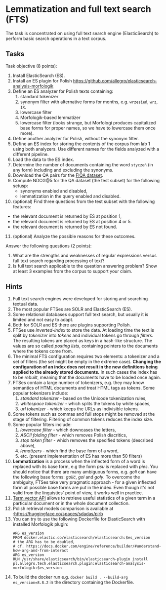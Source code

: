 # Lemmatization and full text search (FTS)

The task is concentrated on using full text search engine (ElasticSearch) to perform basic search
operations in a text corpus.

## Tasks

Task objective (8 points):
1. Install ElasticSearch (ES).
2. Install an ES plugin for Polish https://github.com/allegro/elasticsearch-analysis-morfologik 
3. Define an ES analyzer for Polish texts containing:
   1. standard tokenizer
   2. synonym filter with alternative forms for months, e.g. `wrzesień`, `wrz`, `IX`.
   3. lowercase filter
   4. Morfologik-based lemmatizer
   5. lowercase filter (looks strange, but Morfologi produces capitalized base forms for proper names, so we have to lowercase them once more).
4. Define another analyzer for Polish, without the synonym filter.
5. Define an ES index for storing the contents of the corpus from lab 1 using both analyzers. Use different names for the fields analyzed with a different pipeline.
6. Load the data to the ES index.
7. Determine the number of documents containing the word `styczeń` (in any form) including and excluding the synonyms.
8. Download the QA pairs for the [FIQA dataset](https://huggingface.co/datasets/clarin-knext/fiqa-pl-qrels).
9. Compute NDCG@5 for the QA dataset (the test subset) for the following setusp:
   * synonyms enabled and disabled,
   * lemmatization in the query enabled and disabled.
10. (optional) Find three questions from the test subset with the following features:
   * the relevant document is returned by ES at position 1,
   * the relevant document is returned by ES  at position 4 or 5.
   * the relevant document is returned by ES  not found.
11. (optional) Analyze the possible reasons for these outcomes.


Answer the following questions (2 points):
1. What are the strengths and weaknesses of regular expressions versus full text search regarding processing of text?
2. Is full text search applicable to the question answering problem? Show at least 3 examples from the corpus to support your claim.


## Hints

1. Full text search engines were developed for storing and searching textual data.
1. The most popular FTSes are SOLR and ElasticSearch (ES).
1. Some relational databases support full text search, but usually it is limited and not easy to adapt.
1. Both for SOLR and ES there are plugins supporting Polish.
1. FTSes use *inverted-index* to store the data. At loading time the text is split by *tokenizer* into 
   *tokens* and individual tokens go through *filters*. The resulting tokens are placed as keys in a hash-like
   structure. The values are so called *posting lists*, containing pointers to the documents where the tokens come from.
1. The minimal FTS configuration requires two elements: a tokenizer and a set of filters (the set might be empty in the extreme
   case). **Changing the configuration of an index does not result in the new definitions being applied to the already
   stored documents.** In such cases the index has to be *rebuilt*, meaning that the documents have to be loaded once
   again.
1. FTSes contain a large number of tokenizers, e.g. they may know semantics of HTML documents and treat HTML tags as
   tokens. Some popular tokenizers include:
   1. *standard tokenizer* - based on the Unicode tokenization rules,
   1. *whitespace tokenizer* - which splits the tokens by white spaces,
   1. *url tokenizer* - which keeps the URLs as indivisible tokens.
1. Some tokens such as commas and full stops might be removed at the stage of filtering. Filtering of common tokens reduces the index size.
1. Some popular filters include:
   1. *lowercase filter* - which downcases the letters,
   1. *ASCII folding filter* - which removes Polish diacritics,
   1. *stop token filter* - which removes the specified tokens (described above),
   1. *lematizers* - which find the base form of a word,
   1. etc. (present implementation of ES has more than 50 filters)
1. **Lemmatization** is a process when the inflected form of a word is replaced with its base form, e.g
   the form *psu* is replaced with *pies*. You should notice that there are many ambiguous forms, e.g.
   *goli* can have the following base forms: *golić*, *gol* and *goły*. To overcome the ambiguity, FTSes 
   take very pragmatic approach - for a given inflected form all possible base forms are put in the index.
   Even though it's not valid from the linguistics' point of view, it works well in practice.
1. [Term vector API](https://www.elastic.co/guide/en/elasticsearch/reference/current/docs-termvectors.html) allows to retrieve useful 
   statistics of a given term in a particular document or in the whole document collection.
1. Polish retrieval models comparison is available at :https://huggingface.co/spaces/sdadas/pirb
2. You can try to use the following Dockerfile for ElasticSearch with installed Morfologik plugin:
   ```
   ARG es_version
   FROM docker.elastic.co/elasticsearch/elasticsearch:$es_version
   # the ARG has to be doubled,
   # cf. https://docs.docker.com/engine/reference/builder/#understand-how-arg-and-from-interact
   ARG es_version
   RUN /usr/share/elasticsearch/bin/elasticsearch-plugin install pl.allegro.tech.elasticsearch.plugin:elasticsearch-analysis-morfologik:$es_version
   ```
3. To build the docker run e.g. `docker build . --build-arg es_version=8.8.2` in the directory containing the Dockerfile.
